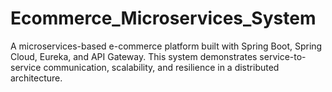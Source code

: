 # Ecommerce_Microservices_System
A microservices-based e-commerce platform built with Spring Boot, Spring Cloud, Eureka, and API Gateway. This system demonstrates service-to-service communication, scalability, and resilience in a distributed architecture. 
